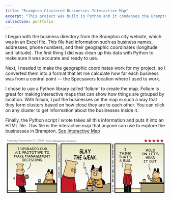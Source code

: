 ```yaml
---
title: "Brampton Clustered Businesses Interactive Map"
excerpt: "This project was built in Python and it condenses the Brampton's commercial directory into an interactive map, highlighting proximity and details with a click<br/><img src='/images/rsz_map.png'>"
collection: portfolio
---
```


I began with the business directory from the Brampton city website, which was in an Excel file. This file had information such as business names, addresses, phone numbers, and their geographic coordinates (longitude and latitude). The first thing I did was clean up this data with Python to make sure it was accurate and ready to use.

Next, I needed to make the geographic coordinates work for my project, so I converted them into a format that let me calculate how far each business was from a central point — the Specsavers location where I used to work.

I chose to use a Python library called 'folium' to create the map. Folium is great for making interactive maps that can show how things are grouped by location. With folium, I put the businesses on the map in such a way that they form clusters based on how close they are to each other. You can click on any cluster to get information about the businesses inside it.

Finally, the Python script I wrote takes all this information and puts it into an HTML file. This file is the interactive map that anyone can use to explore the businesses in Brampton. 
[See Interactive Map](../_portfolio/brampton_business_map.html)


![dilbert](../images/dilbert.png)

